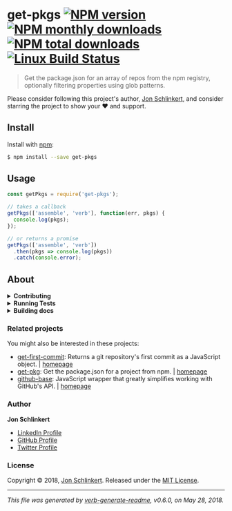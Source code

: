 # get-pkgs [![NPM version](https://img.shields.io/npm/v/get-pkgs.svg?style=flat)](https://www.npmjs.com/package/get-pkgs) [![NPM monthly downloads](https://img.shields.io/npm/dm/get-pkgs.svg?style=flat)](https://npmjs.org/package/get-pkgs) [![NPM total downloads](https://img.shields.io/npm/dt/get-pkgs.svg?style=flat)](https://npmjs.org/package/get-pkgs) [![Linux Build Status](https://img.shields.io/travis/jonschlinkert/get-pkgs.svg?style=flat&label=Travis)](https://travis-ci.org/jonschlinkert/get-pkgs)

> Get the package.json for an array of repos from the npm registry, optionally filtering properties using glob patterns.

Please consider following this project's author, [Jon Schlinkert](https://github.com/jonschlinkert), and consider starring the project to show your :heart: and support.

## Install

Install with [npm](https://www.npmjs.com/):

```sh
$ npm install --save get-pkgs
```

## Usage

```js
const getPkgs = require('get-pkgs');

// takes a callback
getPkgs(['assemble', 'verb'], function(err, pkgs) {
  console.log(pkgs);
});

// or returns a promise
getPkgs(['assemble', 'verb'])
  .then(pkgs => console.log(pkgs))
  .catch(console.error);
```

## About

<details>
<summary><strong>Contributing</strong></summary>

Pull requests and stars are always welcome. For bugs and feature requests, [please create an issue](../../issues/new).

</details>

<details>
<summary><strong>Running Tests</strong></summary>

Running and reviewing unit tests is a great way to get familiarized with a library and its API. You can install dependencies and run tests with the following command:

```sh
$ npm install && npm test
```

</details>

<details>
<summary><strong>Building docs</strong></summary>

_(This project's readme.md is generated by [verb](https://github.com/verbose/verb-generate-readme), please don't edit the readme directly. Any changes to the readme must be made in the [.verb.md](.verb.md) readme template.)_

To generate the readme, run the following command:

```sh
$ npm install -g verbose/verb#dev verb-generate-readme && verb
```

</details>

### Related projects

You might also be interested in these projects:

* [get-first-commit](https://www.npmjs.com/package/get-first-commit): Returns a git repository's first commit as a JavaScript object. | [homepage](https://github.com/jonschlinkert/get-first-commit "Returns a git repository's first commit as a JavaScript object.")
* [get-pkg](https://www.npmjs.com/package/get-pkg): Get the package.json for a project from npm. | [homepage](https://github.com/jonschlinkert/get-pkg "Get the package.json for a project from npm.")
* [github-base](https://www.npmjs.com/package/github-base): JavaScript wrapper that greatly simplifies working with GitHub's API. | [homepage](https://github.com/jonschlinkert/github-base "JavaScript wrapper that greatly simplifies working with GitHub's API.")

### Author

**Jon Schlinkert**

* [LinkedIn Profile](https://linkedin.com/in/jonschlinkert)
* [GitHub Profile](https://github.com/jonschlinkert)
* [Twitter Profile](https://twitter.com/jonschlinkert)

### License

Copyright © 2018, [Jon Schlinkert](https://github.com/jonschlinkert).
Released under the [MIT License](LICENSE).

***

_This file was generated by [verb-generate-readme](https://github.com/verbose/verb-generate-readme), v0.6.0, on May 28, 2018._